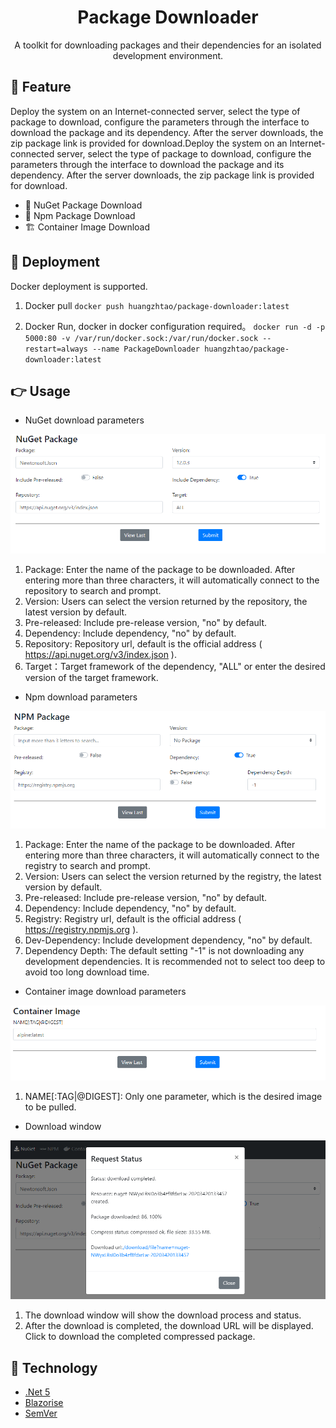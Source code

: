 <h1 align="center">Package Downloader</h1>
<div align="center">
A toolkit for downloading packages and their dependencies for an isolated development environment.
</div>


## 🔨 Feature

Deploy the system on an Internet-connected server, select the type of package to download, configure the parameters through the interface to download the package and its dependency. After the server downloads, the zip package link is provided for download.Deploy the system on an Internet-connected server, select the type of package to download, configure the parameters through the interface to download the package and its dependency. After the server downloads, the zip package link is provided for download.

- 🎁 NuGet Package Download
- 💎 Npm Package Download
- 🏗️ Container Image Download

## 📌 Deployment

Docker deployment is supported.

1. Docker pull
`docker push huangzhtao/package-downloader:latest`

2. Docker Run, docker in docker configuration required。
`docker run -d -p 5000:80 -v /var/run/docker.sock:/var/run/docker.sock --restart=always --name PackageDownloader huangzhtao/package-downloader:latest`

## 👉 Usage

- NuGet download parameters

![image](https://raw.githubusercontent.com/huangzhtao/PackageDownloader/main/assets/NuGet.png)

1. Package: Enter the name of the package to be downloaded. After entering more than three characters, it will automatically connect to the repository to search and prompt.
2. Version: Users can select the version returned by the repository, the latest version by default.
3. Pre-released: Include pre-release version, "no" by default.
4. Dependency: Include dependency, "no" by default.
5. Repository: Repository url, default is the official address ( https://api.nuget.org/v3/index.json ).
6. Target：Target framework of the dependency, "ALL" or enter the desired version of the target framework.

- Npm download parameters

![image](https://raw.githubusercontent.com/huangzhtao/PackageDownloader/main/assets/Npm.PNG)

1. Package: Enter the name of the package to be downloaded. After entering more than three characters, it will automatically connect to the registry to search and prompt.
2. Version: Users can select the version returned by the registry, the latest version by default.
3. Pre-released: Include pre-release version, "no" by default.
4. Dependency: Include dependency, "no" by default.
5. Registry: Registry url, default is the official address ( https://registry.npmjs.org ).
6. Dev-Dependency: Include development dependency, "no" by default.
7. Dependency Depth: The default setting "-1" is not downloading any development dependencies. It is recommended not to select too deep to avoid too long download time.

- Container image download parameters

![image](https://raw.githubusercontent.com/huangzhtao/PackageDownloader/main/assets/Container.PNG)

1. NAME[:TAG|@DIGEST]: Only one parameter, which is the desired image to be pulled.

- Download window

![image](https://raw.githubusercontent.com/huangzhtao/PackageDownloader/main/assets/Download.PNG)

1. The download window will show the download process and status.
2. After the download is completed, the download URL will be displayed. Click to download the completed compressed package.

## 🔗 Technology

- [.Net 5](https://dotnet.microsoft.com/download/dotnet/5.0)
- [Blazorise](https://github.com/stsrki/Blazorise)
- [SemVer](https://github.com/adamreeve/semver.net)
